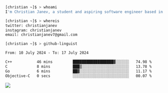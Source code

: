 ```bash
[christian ~]$ > whoami
I'm Christian Janev, a student and aspiring software engineer based in Chicago, IL
```
```bash
[christian ~]$ > whereis
twitter: christianjanev
instagram: christianjanev
email: christianjanev7@gmail.com
```

```bash
[christian ~]$ > github-linguist
```
<!--START_SECTION:waka-->

```txt
From: 10 July 2024 - To: 17 July 2024

C++           46 mins         ██████████████████▓░░░░░░   74.98 %
C             8 mins          ███▒░░░░░░░░░░░░░░░░░░░░░   13.78 %
Go            6 mins          ██▓░░░░░░░░░░░░░░░░░░░░░░   11.17 %
Objective-C   0 secs          ░░░░░░░░░░░░░░░░░░░░░░░░░   00.07 %
```

<!--END_SECTION:waka-->

![](https://komarev.com/ghpvc/?username=christianjanev)
